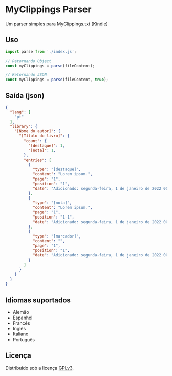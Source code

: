 # MyClippings Parser
Um parser simples para MyClippings.txt (Kindle)

## Uso
```javascript
import parse from './index.js';

// Retornando Object
const myClippings = parse(fileContent);

// Retornando JSON
const myClippings = parse(fileContent, true);
```

## Saída (json)
```json
{
  "lang": [
    "pt"
  ],
  "library": {
    "[Nome do autor]": {
      "[Título do livro]": {
        "count": {
          "[destaque]": 1,
          "[nota]": 1,
        },
        "entries": [
          {
            "type": "[destaque]",
            "content": "Lorem ipsum.",
            "page": "1",
            "position": "1",
            "date": "Adicionado: segunda-feira, 1 de janeiro de 2022 00:00:00"
          },
          {
            "type": "[nota]",
            "content": "Lorem ipsum.",
            "page": "1",
            "position": "1-1",
            "date": "Adicionado: segunda-feira, 1 de janeiro de 2022 00:00:00"
          },
          {
            "type": "[marcador]",
            "content": "",
            "page": "1",
            "position": "1",
            "date": "Adicionado: segunda-feira, 1 de janeiro de 2022 00:00:00"
          }
        ]
      }
    }
  }
}
```

## Idiomas suportados
- Alemão
- Espanhol
- Francês
- Inglês
- Italiano
- Português

## Licença
Distribuído sob a licença [GPLv3](https://github.com/juscelinodjj/my-clippings-parser/blob/main/LICENSE).
